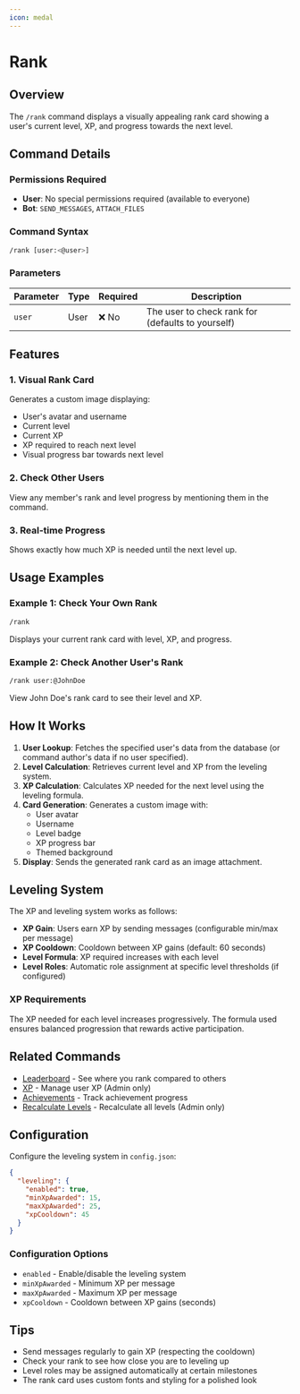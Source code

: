 ```yaml
---
icon: medal
---
```


# Rank

## Overview

The `/rank` command displays a visually appealing rank card showing a user's current level, XP, and progress towards the next level.

## Command Details

### Permissions Required

* **User**: No special permissions required (available to everyone)
* **Bot**: `SEND_MESSAGES`, `ATTACH_FILES`

### Command Syntax

```bash
/rank [user:<@user>]
```

### Parameters

| Parameter | Type | Required | Description                                       |
| --------- | ---- | -------- | ------------------------------------------------- |
| `user`    | User | ❌ No     | The user to check rank for (defaults to yourself) |

## Features

### 1. **Visual Rank Card**

Generates a custom image displaying:

* User's avatar and username
* Current level
* Current XP
* XP required to reach next level
* Visual progress bar towards next level

### 2. **Check Other Users**

View any member's rank and level progress by mentioning them in the command.

### 3. **Real-time Progress**

Shows exactly how much XP is needed until the next level up.

## Usage Examples

### Example 1: Check Your Own Rank

```bash
/rank
```

Displays your current rank card with level, XP, and progress.

### Example 2: Check Another User's Rank

```bash
/rank user:@JohnDoe
```

View John Doe's rank card to see their level and XP.

## How It Works

1. **User Lookup**: Fetches the specified user's data from the database (or command author's data if no user specified).
2. **Level Calculation**: Retrieves current level and XP from the leveling system.
3. **XP Calculation**: Calculates XP needed for the next level using the leveling formula.
4. **Card Generation**: Generates a custom image with:
   * User avatar
   * Username
   * Level badge
   * XP progress bar
   * Themed background
5. **Display**: Sends the generated rank card as an image attachment.

## Leveling System

The XP and leveling system works as follows:

* **XP Gain**: Users earn XP by sending messages (configurable min/max per message)
* **XP Cooldown**: Cooldown between XP gains (default: 60 seconds)
* **Level Formula**: XP required increases with each level
* **Level Roles**: Automatic role assignment at specific level thresholds (if configured)

### XP Requirements

The XP needed for each level increases progressively. The formula used ensures balanced progression that rewards active participation.

## Related Commands

* [Leaderboard](leaderboard.md) - See where you rank compared to others
* [XP](../utility/xp.md) - Manage user XP (Admin only)
* [Achievements](achievements.md) - Track achievement progress
* [Recalculate Levels](../utility/recalculate-levels.md) - Recalculate all levels (Admin only)

## Configuration

Configure the leveling system in `config.json`:

```json
{
  "leveling": {
    "enabled": true,
    "minXpAwarded": 15,
    "maxXpAwarded": 25,
    "xpCooldown": 45
  }
}
```

### Configuration Options

* `enabled` - Enable/disable the leveling system
* `minXpAwarded` - Minimum XP per message
* `maxXpAwarded` - Maximum XP per message
* `xpCooldown` - Cooldown between XP gains (seconds)

## Tips

* Send messages regularly to gain XP (respecting the cooldown)
* Check your rank to see how close you are to leveling up
* Level roles may be assigned automatically at certain milestones
* The rank card uses custom fonts and styling for a polished look
